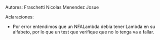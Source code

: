 Autores:
	Fraschetti Nicolas
	Menendez Josue

Aclaraciones:
* Por error entendimos que un NFALambda debia tener Lambda en su alfabeto, por lo que un test que verifique que no lo tenga va a fallar.
